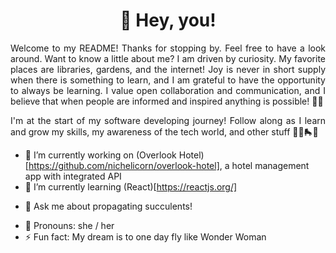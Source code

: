 <h1 align="center">🌊 Hey, you!</h1>

<p align="justify">Welcome to my README! Thanks for stopping by. Feel free to have a look around. Want to know a little about me? I am driven by curiosity. My favorite places are libraries, gardens, and the internet! Joy is never in short supply when there is something to learn, and I am grateful to have the opportunity to always be learning. I value open collaboration and communication, and I believe that when people are informed and inspired anything is possible! 🌈💫</p>

<p align="justify">I'm at the start of my software developing journey! Follow along as I learn and grow my skills, my awareness of the tech world, and other stuff 👩‍💻🛼🌱</p>

- 🔭 I’m currently working on (Overlook Hotel)[https://github.com/nichelicorn/overlook-hotel], a hotel management app with integrated API
- 🌱 I’m currently learning (React)[https://reactjs.org/]
<!-- - 👯 I’m looking to collaborate on ... -->
<!-- - 🤔 I’m looking for help with ... -->
- 💬 Ask me about propagating succulents!
<!-- - 📫 How to reach me: ... -->
- 💚 Pronouns: she / her 
- ⚡ Fun fact: My dream is to one day fly like Wonder Woman

